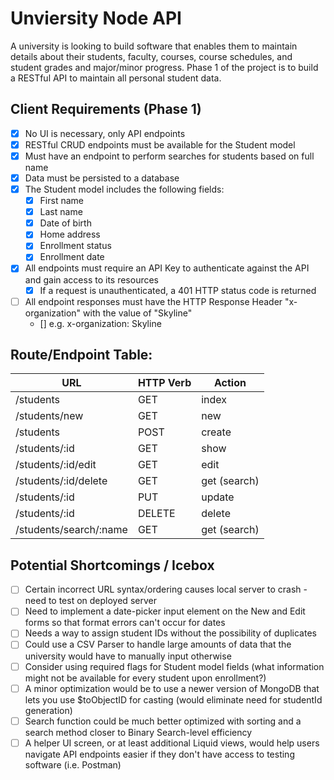 # Unviersity Node API
A university is looking to build software that enables them to maintain details about their students,
faculty, courses, course schedules, and student grades and major/minor progress.
Phase 1 of the project is to build a RESTful API to maintain all personal student data.

## Client Requirements (Phase 1)
- [X] No UI is necessary, only API endpoints
- [X] RESTful CRUD endpoints must be available for the Student model
- [X] Must have an endpoint to perform searches for students based on full name
- [X] Data must be persisted to a database 
- [X] The Student model includes the following fields:
    - [X] First name
    - [X] Last name
    - [X] Date of birth
    - [X] Home address
    - [X] Enrollment status
    - [X] Enrollment date
- [X] All endpoints must require an API Key to authenticate against the API and gain access to its resources
    - [X] If a request is unauthenticated, a 401 HTTP status code is returned
- [ ] All endpoint responses must have the HTTP Response Header "x-organization" with the value of "Skyline"
    - [] e.g. x-organization: Skyline

## Route/Endpoint Table:
| **URL**          | **HTTP Verb**|**Action**|
|----------------------|--------------|----------|
| /students              | GET          | index  
| /students/new          | GET          | new      
| /students              | POST         | create    
| /students/:id          | GET          | show   
| /students/:id/edit     | GET          | edit
| /students/:id/delete   | GET          | get (search)     
| /students/:id          | PUT          | update    
| /students/:id          | DELETE       | delete   
| /students/search/:name | GET          | get (search)   

## Potential Shortcomings / Icebox
- [ ] Certain incorrect URL syntax/ordering causes local server to crash - need to test on deployed server
- [ ] Need to implement a date-picker input element on the New and Edit forms so that format errors can't occur for dates
- [ ] Needs a way to assign student IDs without the possibility of duplicates
- [ ] Could use a CSV Parser to handle large amounts of data that the university would have to manually input otherwise
- [ ] Consider using required flags for Student model fields (what information might not be available for every student upon enrollment?)
- [ ] A minor optimization would be to use a newer version of MongoDB that lets you use $toObjectID for casting (would eliminate need for studentId generation)
- [ ] Search function could be much better optimized with sorting and a search method closer to Binary Search-level efficiency
- [ ] A helper UI screen, or at least additional Liquid views, would help users navigate API endpoints easier if they don't have access to testing software (i.e. Postman)